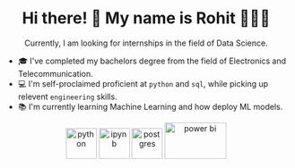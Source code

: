 <h1 align="center">
Hi there! 👋 My name is Rohit 🙋🏽‍♂️
</h1>

<p align="center">
      Currently, I am looking for internships in the field of Data Science.
</p>

- 🎓 I've completed my bachelors degree from the field of Electronics and Telecommunication.
- 💻 I'm self-proclaimed proficient at `python` and `sql`, while picking up relevent `engineering` skills.
- 📚 I'm currently learning Machine Learning and how deploy ML models.

<p align="center">
      <img src="https://www.vectorlogo.zone/logos/python/python-icon.svg" alt="python" width="55" height="55"/>
      <img src="https://www.vectorlogo.zone/logos/jupyter/jupyter-icon.svg" alt="ipynb" width="55" height="55"/>
    <img src="https://www.vectorlogo.zone/logos/postgresql/postgresql-icon.svg" alt="postgres" width="55" height="55"/>
      <img src="https://www.vectorlogo.zone/logos/microsoft_powerbi/microsoft_powerbi-ar21.svg" alt="power bi" width="110" height="65"/>
</p>
